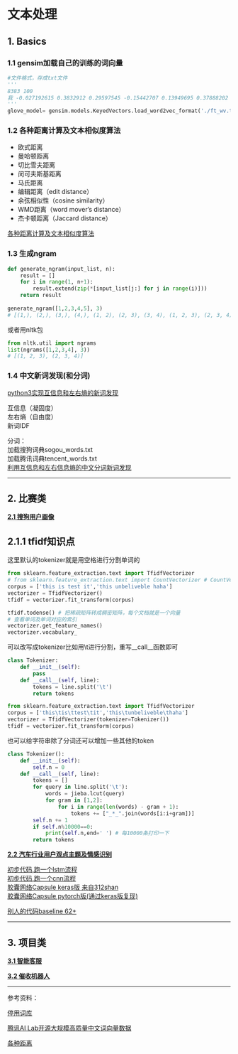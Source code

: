 # 文本处理

## 1. Basics

### 1.1 gensim加载自己的训练的词向量

```python
#文件格式，存成txt文件
'''
8383 100
我 -0.027192615 0.3832912 0.29597545 -0.15442707 0.13949695 0.37888202 -0.070740506 0.16849327 -0.00089764595 0.022406599 0.08953266 -0.20218499 -0.21548781 0.1358894 
'''
glove_model= gensim.models.KeyedVectors.load_word2vec_format('./ft_wv.txt')
```

### 1.2 各种距离计算及文本相似度算法

 - 欧式距离
 - 曼哈顿距离
 - 切比雪夫距离
 - 闵可夫斯基距离
 - 马氏距离
 - 编辑距离（edit distance）
 - 余弦相似性（cosine similarity）
 - WMD距离（word mover’s distance）
 - 杰卡顿距离（Jaccard distance）

[各种距离计算及文本相似度算法](各种距离计算及文本相似度算法.py)

### 1.3 生成ngram
```python
def generate_ngram(input_list, n):
    result = []
    for i in range(1, n+1):
        result.extend(zip(*[input_list[j:] for j in range(i)]))
    return result
    
generate_ngram([1,2,3,4,5], 3)
# [(1,), (2,), (3,), (4,), (1, 2), (2, 3), (3, 4), (1, 2, 3), (2, 3, 4)]
```
或者用nltk包
```python
from nltk.util import ngrams
list(ngrams([1,2,3,4], 3))
# [(1, 2, 3), (2, 3, 4)]
```

### 1.4 中文新词发现(和分词)

[python3实现互信息和左右熵的新词发现](https://blog.csdn.net/qq_34695147/article/details/80464877)

互信息（凝固度）<br>
左右熵（自由度）<br>
新词IDF

分词：<br>
加载搜狗词典sogou_words.txt<br>
加载腾讯词典tencent_words.txt<br>
[利用互信息和左右信息熵的中文分词新词发现](https://github.com/zhanzecheng/Chinese_segment_augment)

---

## 2. 比赛类

[**2.1 搜狗用户画像**](https://www.datafountain.cn/competitions/239/details)

## 2.1.1 tfidf知识点

这里默认的tokenizer就是用空格进行分割单词的
```python
from sklearn.feature_extraction.text import TfidfVectorizer
# from sklearn.feature_extraction.text import CountVectorizer # CountVectorizer和tfidf类似，用词频表征
corpus = ['this is test it','this unbeliveble haha']
vectorizer = TfidfVectorizer()
tfidf = vectorizer.fit_transform(corpus)

tfidf.todense() # 把稀疏矩阵转成稠密矩阵，每个文档就是一个向量
# 查看单词及单词对应的索引
vectorizer.get_feature_names()
vectorizer.vocabulary_
```

可以改写成tokenizer比如用\t进行分割，重写__call__函数即可
```python
class Tokenizer:
    def __init__(self):
        pass
    def __call__(self, line):
        tokens = line.split('\t')
        return tokens

from sklearn.feature_extraction.text import TfidfVectorizer
corpus = ['this\tis\ttest\tit','this\tunbeliveble\thaha']
vectorizer = TfidfVectorizer(tokenizer=Tokenizer())
tfidf = vectorizer.fit_transform(corpus)
```

也可以给字符串除了分词还可以增加一些其他的token
```python
class Tokenizer():
    def __init__(self):
        self.n = 0
    def __call__(self, line):
        tokens = []
        for query in line.split('\t'):
            words = jieba.lcut(query)
            for gram in [1,2]:
                for i in range(len(words) - gram + 1):
                    tokens += ["_*_".join(words[i:i+gram])]
        self.n += 1
        if self.n%10000==0:
            print(self.n,end=' ') # 每10000条打印一下
        return tokens 
```

[**2.2 汽车行业用户观点主题及情感识别**](https://www.datafountain.cn/competitions/310/details)

[初步代码,跑一个lstm流程](pytorch_code/汽车行业用户观点主题及情感识别_lstm_naive.ipynb)<br>
[初步代码,跑一个cnn流程](pytorch_code/汽车行业用户观点主题及情感识别_cnn_naive.ipynb)<br>
[胶囊网络Capsule keras版 来自312shan](pytorch_code/2_汽车行业用户观点主题及情感识别_capsule_keras.ipynb)<br>
[胶囊网络Capsule pytorch版(通过keras版复现)](https://github.com/binzhouchn/capsule-pytorch)


[别人的代码baseline 62+](https://github.com/312shan/Subject-and-Sentiment-Analysis)


---

## 3. 项目类

[**3.1 智能客服**](智能客服流程.md)


[**3.2 催收机器人**](催收机器人.md)


---

参考资料：

[停用词库](https://github.com/goto456/stopwords)

[腾讯AI Lab开源大规模高质量中文词向量数据](https://cloud.tencent.com/developer/article/1356164)

[各种距离](https://blog.csdn.net/shiwei408/article/details/7602324)

